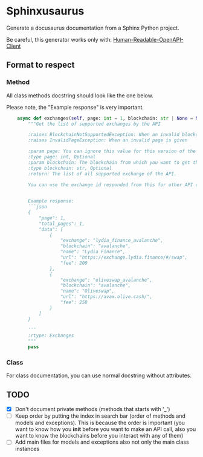 # Sphinxusaurus

Generate a docusaurus documentation from a Sphinx Python project.

Be careful, this generator works only with: [Human-Readable-OpenAPI-Client](https://github.com/Clarensia/Human-Readable-OpenAPI-Client-Generator)

## Format to respect

### Method

All class methods docstring should look like the one below.

Please note, the "Example response" is very important.

```python
    async def exchanges(self, page: int = 1, blockchain: str | None = None) -> Exchanges:
        """Get the list of supported exchanges by the API

        :raises BlockchainNotSupportedException: When an invalid blockchain id is given
        :raises InvalidPageException: When an invalid page is given

        :param page: You can ignore this value for this version of the API., defaults to 1
        :type page: int, Optional
        :param blockchain: The blockchain from which you want to get the exchanges, defaults to None
        :type blockchain: str, Optional
        :return: The list of all supported exchange of the API.
        
        You can use the exchange id responded from this for other API calls.


        Example response:
        ```json
        {
            "page": 1,
            "total_pages": 1,
            "data": [
                {
                    "exchange": "lydia_finance_avalanche",
                    "blockchain": "avalanche",
                    "name": "Lydia Finance",
                    "url": "https://exchange.lydia.finance/#/swap",
                    "fee": 200
                },
                {
                    "exchange": "oliveswap_avalanche",
                    "blockchain": "avalanche",
                    "name": "Oliveswap",
                    "url": "https://avax.olive.cash/",
                    "fee": 250
                }
            ]
        }

        ```
        :rtype: Exchanges
        """
        pass
```

### Class

For class documentation, you can use normal docstring without attributes.

## TODO

- [x] Don't document private methods (methods that starts with '_')
- [ ] Keep order by putting the index in search bar (order of methods and models and exceptions).
      This is because the order is important (you want to know how you __init__ before you want
      to make an API call, also you want to know the blockchains before you interact with any of
      them)
- [ ] Add main files for models and exceptions also not only the main class instances
